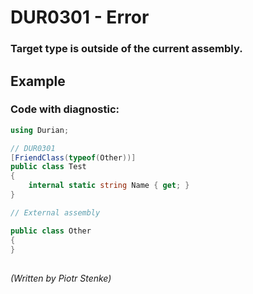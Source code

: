 # DUR0301 - Error
### Target type is outside of the current assembly.

## Example

### Code with diagnostic:
```csharp
using Durian;

// DUR0301
[FriendClass(typeof(Other))]
public class Test
{
    internal static string Name { get; }
}

// External assembly

public class Other
{
}

```

##

*\(Written by Piotr Stenke\)*